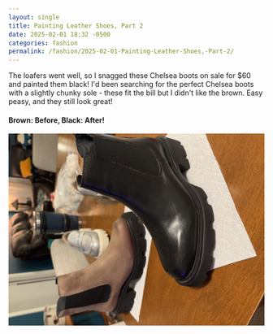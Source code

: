 ```yaml
---
layout: single
title: Painting Leather Shoes, Part 2
date: 2025-02-01 18:32 -0500
categories: fashion
permalink: /fashion/2025-02-01-Painting-Leather-Shoes,-Part-2/
---
```

The loafers went well, so I snagged these Chelsea boots on sale for $60 and painted them black! I'd been searching for the perfect Chelsea boots with a slightly chunky sole - these fit the bill but I didn't like the brown. Easy peasy, and they still look great!

#### Brown: Before, Black: After!
<a href="/assets/images/fashion/fashion-2025-02-01-img1-IMG_1092.HEIC.jpg" target="_blank" class="daily-doodle-link">
  <img src="/assets/images/fashion/fashion-2025-02-01-img1-IMG_1092.HEIC.jpg" alt="Painting Leather Shoes, Part 2" class="daily-doodle-image">
</a>




